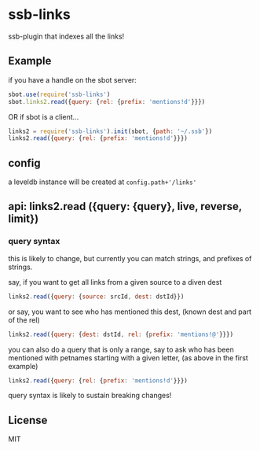 # ssb-links

ssb-plugin that indexes all the links!

## Example

if you have a handle on the sbot server:
``` js
sbot.use(require('ssb-links')
sbot.links2.read({query: {rel: {prefix: 'mentions!d'}}})
```
OR if sbot is a client...

``` js
links2 = require('ssb-links').init(sbot, {path: '~/.ssb'})
links2.read({query: {rel: {prefix: 'mentions!d'}}})
```

## config

a leveldb instance will be created at `config.path+'/links'`

## api: links2.read ({query: {query}, live, reverse, limit})

### query syntax

this is likely to change, but currently you can match strings,
and prefixes of strings.

say, if you want to get all links from a given source to a diven dest

``` js
links2.read({query: {source: srcId, dest: dstId}})
```
or say, you want to see who has mentioned this dest,
(known dest and part of the rel)

``` js
links2.read({query: {dest: dstId, rel: {prefix: 'mentions!@'}}})
```

you can also do a query that is only a range, say to ask who has been mentioned with petnames starting with a given letter,
(as above in the first example)

``` js
links2.read({query: {rel: {prefix: 'mentions!d'}}})
```

query syntax is likely to sustain breaking changes!

## License

MIT



